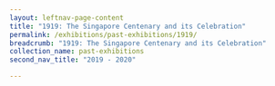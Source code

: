```yaml
---
layout: leftnav-page-content
title: "1919: The Singapore Centenary and its Celebration"
permalink: /exhibitions/past-exhibitions/1919/
breadcrumb: "1919: The Singapore Centenary and its Celebration"
collection_name: past-exhibitions
second_nav_title: "2019 - 2020"

---
```



